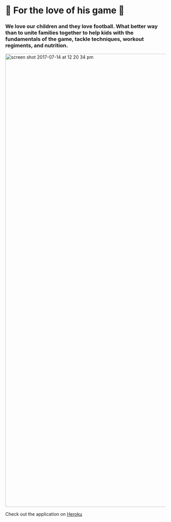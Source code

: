 # :football: For the love of his game :football:

### We love our children and they love football. What better way than to unite families together to help kids with the fundamentals of the game, tackle techniques, workout regiments, and nutrition. 

<img width="1421" alt="screen shot 2017-07-14 at 12 20 34 pm" src="https://user-images.githubusercontent.com/22422858/28220818-eba23322-688e-11e7-9312-e89a1d9772cc.png">

Check out the application on [Heroku](https://peaceful-eyrie-66276.herokuapp.com/)

